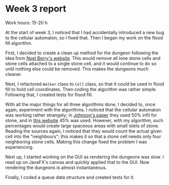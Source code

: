 # Week 3 report

Work hours: 15-20 h

At the start of week 3, I noticed that I had accidentally introduced a new bug to the cellular automaton, so I fixed that. Then I began my work on the flood fill algorithm.

First, I decided to create a clean up method for the dungeon following the idea from [Noel Berry's website](http://noelberry.ca/#thecaves). This would remove all lone stone cells and stone cells attached to a single stone cell, and it would continue to do so until nothing else could be removed. This makes the dungeons much cleaner.

Next, I refactored `Walker` class to `Cell` class, so that it could be used in flood fill to hold cell coordinates. Then coding the algorithm was rather simple. Following that, I created tests for flood fill.

With all the major things for all three algorithms done, I decided to, once again, experiment with the algorithms. I noticed that the cellular automaton was working rather strangely; in [Johnson's paper](http://julian.togelius.com/Johnson2010Cellular.pdf) they used 50% infil for stone, and in [this website](http://roguebasin.roguelikedevelopment.org/index.php?title=Cellular_Automata_Method_for_Generating_Random_Cave-Like_Levels) 45% was used. However, with my algorithm, such percentages would create large spaceous areas with small islets of stone. Reading the sources again, I noticed that they would count the actual given cell into the "neighbours"; this makes it so that a stone cell needs only four neighboring stone cells. Making this change fixed the problem I was experiencing.

Next up, I started working on the GUI as rendering the dungeons was slow. I read up on JavaFX's canvas and quickly applied that to the GUI. Now rendering the dungeons is almost instantaneous.

Finally, I coded a queue data structure and created tests for it.
